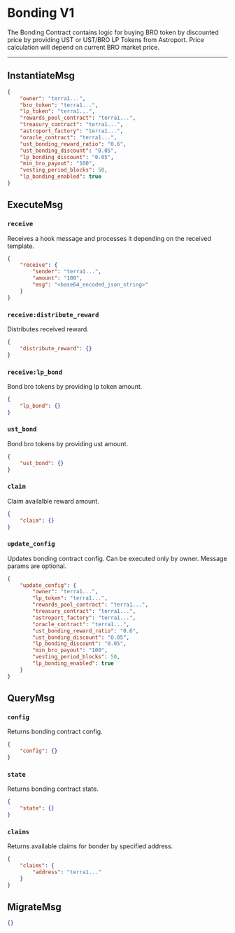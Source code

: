 # Bonding V1

The Bonding Contract contains logic for buying BRO token by discounted price by providing UST or UST/BRO LP Tokens from Astroport.
Price calculation will depend on current BRO market price.

---

## InstantiateMsg

```json
{
    "owner": "terra1...",
    "bro_token": "terra1...",
    "lp_token": "terra1...",
    "rewards_pool_contract": "terra1...",
    "treasury_contract": "terra1...",
    "astroport_factory": "terra1...",
    "oracle_contract": "terra1...",
    "ust_bonding_reward_ratio": "0.6",
    "ust_bonding_discount": "0.05",
    "lp_bonding_discount": "0.05",
    "min_bro_payout": "100",
    "vesting_period_blocks": 50,
    "lp_bonding_enabled": true
}
```

## ExecuteMsg

### `receive`

Receives a hook message and processes it depending on the received template.

```json
{
    "receive": {
        "sender": "terra1...",
        "amount": "100",
        "msg": "<base64_encoded_json_string>"
    }
}
```

### `receive:distribute_reward`

Distributes received reward.

```json
{
    "distribute_reward": {}
}
```

### `receive:lp_bond`

Bond bro tokens by providing lp token amount.

```json
{
    "lp_bond": {}
}
```

### `ust_bond`

Bond bro tokens by providing ust amount.

```json
{
    "ust_bond": {}
}
```

### `claim`

Claim availalble reward amount.

```json
{
    "claim": {}
}
```

### `update_config`

Updates bonding contract config. Can be executed only by owner.
Message params are optional.

```json
{
    "update_config": {
        "owner": "terra1...",
        "lp_token": "terra1...",
        "rewards_pool_contract": "terra1...",
        "treasury_contract": "terra1...",
        "astroport_factory": "terra1...",
        "oracle_contract": "terra1...",
        "ust_bonding_reward_ratio": "0.6",
        "ust_bonding_discount": "0.05",
        "lp_bonding_discount": "0.05",
        "min_bro_payout": "100",
        "vesting_period_blocks": 50,
        "lp_bonding_enabled": true
    }
}
```

## QueryMsg

### `config`

Returns bonding contract config.

```json
{
    "config": {}
}
```

### `state`

Returns bonding contract state.

```json
{
    "state": {}
}
```

### `claims`

Returns available claims for bonder by specified address.

```json
{
    "claims": {
        "address": "terra1..."
    }
}
```

## MigrateMsg

```json
{}
```